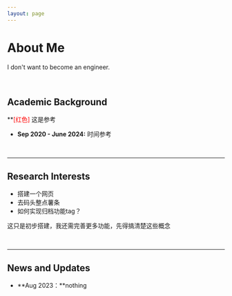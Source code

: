 ```yaml
---
layout: page
---
```


# About Me

I don't want to become an engineer.

<br>

## Academic Background

**<font color='red'>[红色]</font> 这是参考
- **Sep 2020 - June 2024:** 时间参考

<br>

---

## Research Interests

- 搭建一个网页
- 去码头整点薯条
- 如何实现归档功能tag？

这只是初步搭建，我还需完善更多功能，先得搞清楚这些概念

<br>

---

## News and Updates
- **Aug 2023：**nothing